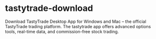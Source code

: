 # tastytrade-download
Download TastyTrade Desktop App for Windows and Mac – the official TastyTrade trading platform. The tastytrade app offers advanced options tools, real-time data, and commission-free stock trading.
